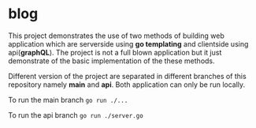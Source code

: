 # blog

This project demonstrates the use of two methods of building web application which are serverside using __go templating__ and clientside using api(__graphQL__). The project is not a full blown application but it just demonstrate of the basic implementation of the these methods.

Different version of the project are separated in different branches of this repository namely __main__ and __api__. Both application can only be run locally.

To run the main branch
`go run ./...`

To run the api branch
`go run ./server.go`
